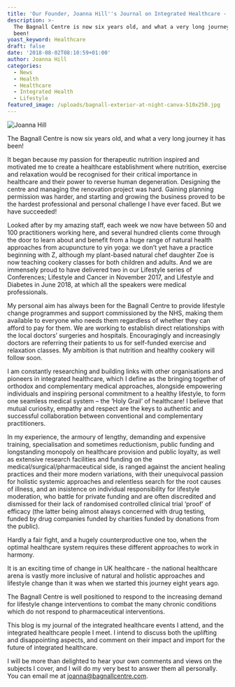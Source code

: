 ```yaml
---
title: 'Our Founder, Joanna Hill''s Journal on Integrated Healthcare - Part 1 '
description: >-
  The Bagnall Centre is now six years old, and what a very long journey it has
  been!
yoast_keyword: Healthcare
draft: false
date: '2018-08-02T08:10:59+01:00'
author: Joanna Hill
categories:
  - News
  - Health
  - Healthcare
  - Integrated Health
  - Lifestyle
featured_image: /uploads/bagnall-exterior-at-night-canva-510x250.jpg
---
```

![Joanna Hill](/uploads/image-joanna-interview-642.jpg)

The Bagnall Centre is now six years old, and what a very long journey it has been! 

It began because my passion for therapeutic nutrition inspired and motivated me to create a healthcare establishment where nutrition, exercise and relaxation would be recognised for their critical importance in healthcare and their power to reverse human degeneration. Designing the centre and managing the renovation project was hard. Gaining planning permission was harder, and starting and growing the business proved to be the hardest professional and personal challenge I have ever faced. But we have succeeded!

Looked after by my amazing staff, each week we now have between 50 and 100 practitioners working here, and several hundred clients come through the door to learn about and benefit from a huge range of natural health approaches from acupuncture to yin yoga: we don’t yet have a practice beginning with Z, although my plant-based natural chef daughter Zoe is now teaching cookery classes for both children and adults. And we are immensely proud to have delivered two in our Lifestyle series of Conferences; Lifestyle and Cancer in November 2017, and Lifestyle and Diabetes in June 2018, at which all the speakers were medical professionals.

My personal aim has always been for the Bagnall Centre to provide lifestyle change programmes and support commissioned by the NHS, making them available to everyone who needs them regardless of whether they can afford to pay for them. We are working to establish direct relationships with the local doctors’ surgeries and hospitals. Encouragingly and increasingly doctors are referring their patients to us for self-funded exercise and relaxation classes. My ambition is that nutrition and healthy cookery will follow soon.

I am constantly researching and building links with other organisations and pioneers in integrated healthcare, which I define as the bringing together of orthodox and complementary medical approaches, alongside empowering individuals and inspiring personal commitment to a healthy lifestyle, to form one seamless medical system – the ‘Holy Grail’ of healthcare! I believe that mutual curiosity, empathy and respect are the keys to authentic and successful collaboration between conventional and complementary practitioners. 

In my experience, the armoury of lengthy, demanding and expensive training, specialisation and sometimes reductionism, public funding and longstanding monopoly on healthcare provision and public loyalty, as well as extensive research facilities and funding on the medical/surgical/pharmaceutical side, is ranged against the ancient healing practices and their more modern variations, with their unequivocal passion for holistic systemic approaches and relentless search for the root causes of illness, and an insistence on individual responsibility for lifestyle moderation, who battle for private funding and are often discredited and dismissed for their lack of randomised controlled clinical trial ‘proof’ of efficacy (the latter being almost always concerned with drug testing, funded by drug companies funded by charities funded by donations from the public). 

Hardly a fair fight, and a hugely counterproductive one too, when the optimal healthcare system requires these different approaches to work in harmony.

It is an exciting time of change in UK healthcare - the national healthcare arena is vastly more inclusive of natural and holistic approaches and lifestyle change than it was when we started this journey eight years ago. 

The Bagnall Centre is well positioned to respond to the increasing demand for lifestyle change interventions to combat the many chronic conditions which do not respond to pharmaceutical interventions.

This blog is my journal of the integrated healthcare events I attend, and the integrated healthcare people I meet. I intend to discuss both the uplifting and disappointing aspects, and comment on their impact and import for the future of integrated healthcare. 

I will be more than delighted to hear your own comments and views on the subjects I cover, and I will do my very best to answer them all personally. You can email me at joanna@bagnallcentre.com.
